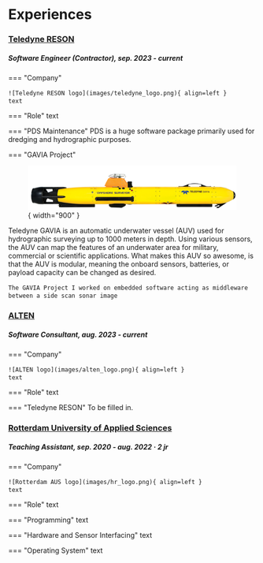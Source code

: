 # Experiences


### [**Teledyne RESON**](https://www.teledynemarine.com/reson)
##### Software Engineer (Contractor), *sep. 2023 - current*
=== "Company"

    ![Teledyne RESON logo](images/teledyne_logo.png){ align=left }
    text
    
=== "Role"
    text 

=== "PDS Maintenance"
    PDS is a huge software package primarily used for dredging and hydrographic purposes.

=== "GAVIA Project"
    <figure markdown="span">
        ![Image title](images/gavia_auv.png){ width="900" }
        <figcaption></figcaption>
    </figure>
    Teledyne GAVIA is an automatic underwater vessel (AUV) used for hydrographic surveying up to 1000 meters in depth. Using various sensors, the AUV can map the features of an underwater area for military, commercial or scientific applications. What makes this AUV so awesome, is that the AUV is modular, meaning the onboard sensors, batteries, or payload capacity can be changed as desired. 
    
    The GAVIA Project I worked on embedded software acting as middleware between a side scan sonar image 

### [**ALTEN** ](https://www.alten.nl/)
##### Software Consultant, *aug. 2023 - current*
=== "Company"

    ![ALTEN logo](images/alten_logo.png){ align=left }
    text
    
=== "Role"
    text 

=== "Teledyne RESON"
    To be filled in.


### [**Rotterdam University of Applied Sciences**](https://www.rotterdamuas.com/)
##### Teaching Assistant, *sep. 2020 - aug. 2022 · 2 jr*
=== "Company"

    ![Rotterdam AUS logo](images/hr_logo.png){ align=left }
    text
    
=== "Role"
    text 

=== "Programming"
    text 

=== "Hardware and Sensor Interfacing"
    text

=== "Operating System"
    text